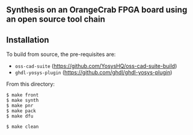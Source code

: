 ## Synthesis on an OrangeCrab FPGA board using an open source tool chain


Installation
------------

To build from source, the pre-requisites are:

* `oss-cad-suite` (https://github.com/YosysHQ/oss-cad-suite-build)
* `ghdl-yosys-plugin` (https://github.com/ghdl/ghdl-yosys-plugin)

From this directory:

```
$ make front
$ make synth
$ make pnr
$ make pack
$ make dfu

$ make clean
```